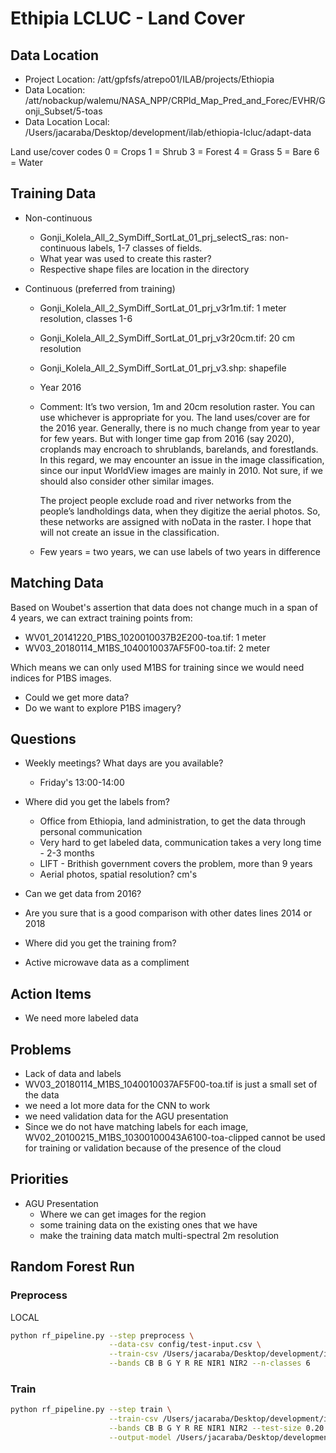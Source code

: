 # Ethipia LCLUC - Land Cover

## Data Location

- Project Location: /att/gpfsfs/atrepo01/ILAB/projects/Ethiopia
- Data Location: /att/nobackup/walemu/NASA_NPP/CRPld_Map_Pred_and_Forec/EVHR/Gonji_Subset/5-toas
- Data Location Local: /Users/jacaraba/Desktop/development/ilab/ethiopia-lcluc/adapt-data

Land use/cover codes
0 = Crops
1 = Shrub
3 = Forest
4 = Grass
5 = Bare
6 = Water

## Training Data

- Non-continuous
  - Gonji_Kolela_All_2_SymDiff_SortLat_01_prj_selectS_ras: non-continuous labels, 1-7 classes of fields.
  - What year was used to create this raster?
  - Respective shape files are location in the directory

- Continuous (preferred from training)
  - Gonji_Kolela_All_2_SymDiff_SortLat_01_prj_v3r1m.tif: 1 meter resolution, classes 1-6
  - Gonji_Kolela_All_2_SymDiff_SortLat_01_prj_v3r20cm.tif: 20 cm resolution
  - Gonji_Kolela_All_2_SymDiff_SortLat_01_prj_v3.shp: shapefile
  - Year 2016
  - Comment: It’s two version, 1m and 20cm resolution raster. You can use whichever is appropriate for you.
    The land uses/cover are for the 2016 year. Generally, there is no much change from year to year for few years.
    But with longer time gap from 2016 (say 2020), croplands may encroach to shrublands, barelands, and forestlands.
    In this regard, we may encounter an issue in the image classification, since our input WorldView images are mainly in 2010.
    Not sure, if we should also consider other similar images.

    The project people exclude road and river networks from the people’s landholdings data, when they digitize the aerial photos.
    So, these networks are assigned with noData in the raster. I hope that will not create an issue in the classification.
  - Few years = two years, we can use labels of two years in difference

## Matching Data

Based on Woubet's assertion that data does not change much in a span of 4 years, we can extract training points from:

- WV01_20141220_P1BS_1020010037B2E200-toa.tif: 1 meter
- WV03_20180114_M1BS_1040010037AF5F00-toa.tif: 2 meter

Which means we can only used M1BS for training since we would need indices for P1BS images. 

- Could we get more data?
- Do we want to explore P1BS imagery?

## Questions

- Weekly meetings? What days are you available?
  - Friday's 13:00-14:00
- Where did you get the labels from?
  - Office from Ethiopia, land administration, to get the data through personal communication
  - Very hard to get labeled data, communication takes a very long time - 2-3 months
  - LIFT - Brithish government covers the problem, more than 9 years
  - Aerial photos, spatial resolution? cm's

- Can we get data from 2016?
- Are you sure that is a good comparison with other dates lines 2014 or 2018
- Where did you get the training from?
- Active microwave data as a compliment

## Action Items

- We need more labeled data

## Problems

- Lack of data and labels
- WV03_20180114_M1BS_1040010037AF5F00-toa.tif is just a small set of the data
- we need a lot more data for the CNN to work
- we need validation data for the AGU presentation
- Since we do not have matching labels for each image, WV02_20100215_M1BS_10300100043A6100-toa-clipped cannot be used for training
or validation because of the presence of the cloud

## Priorities

- AGU Presentation
  - Where we can get images for the region
  - some training data on the existing ones that we have
  - make the training data match multi-spectral 2m resolution

## Random Forest Run

### Preprocess

LOCAL

```bash
python rf_pipeline.py --step preprocess \
                      --data-csv config/test-input.csv \
                      --train-csv /Users/jacaraba/Desktop/development/ilab/ethiopia-lcluc/adapt-data/random_forest/rf-data.csv \
                      --bands CB B G Y R RE NIR1 NIR2 --n-classes 6
```

### Train

```bash
python rf_pipeline.py --step train \
                      --train-csv /Users/jacaraba/Desktop/development/ilab/ethiopia-lcluc/adapt-data/random_forest/rf-data.csv \
                      --bands CB B G Y R RE NIR1 NIR2 --test-size 0.20 --seed 22 --n-trees 20 --max-features log2 \
                      --output-model /Users/jacaraba/Desktop/development/ilab/ethiopia-lcluc/adapt-data/random_forest/rf-ethiopia-8band.pkl
```
